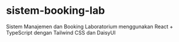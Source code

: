 # sistem-booking-lab
 Sistem Manajemen dan Booking Laboratorium menggunakan React + TypeScript dengan Tailwind CSS dan DaisyUI
